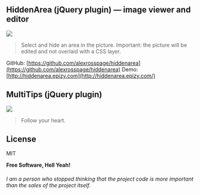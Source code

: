 

## HiddenArea (jQuery plugin) — image viewer and editor
![](https://github.com/alexrosspage/pics/blob/main/FOMA.png)

> Select and hide an area in the picture. Important: the picture will be edited and not overlaid with a CSS layer.

GitHub: [https://github.com/alexrosspage/hiddenarea](https://github.com/alexrosspage/hiddenarea)
Demo: [http://hiddenarea.epizy.com](http://hiddenarea.epizy.com/)

## MultiTips (jQuery plugin)
![](https://pandao.github.io/editor.md/examples/images/4.jpg)

> Follow your heart.
> 
## License

MIT

**Free Software, Hell Yeah!**
###### I am a person who stopped thinking that the project code is more important than the sales of the project itself.
